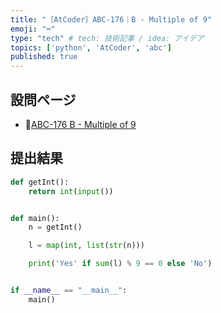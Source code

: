 ```yaml
---
title: "［AtCoder］ABC-176｜B - Multiple of 9"
emoji: "⌨️"
type: "tech" # tech: 技術記事 / idea: アイデア
topics: ['python', 'AtCoder', 'abc']
published: true
---
```


## 設問ページ

- 🔗[ABC-176 B - Multiple of 9](https://atcoder.jp/contests/abc176/tasks/abc176_b)

## 提出結果

```python
def getInt():
    return int(input())


def main():
    n = getInt()

    l = map(int, list(str(n)))

    print('Yes' if sum(l) % 9 == 0 else 'No')


if __name__ == "__main__":
    main()
```
